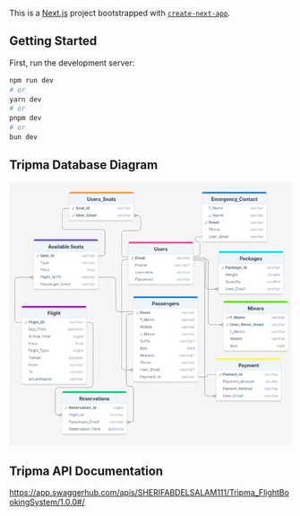This is a [Next.js](https://nextjs.org) project bootstrapped with [`create-next-app`](https://nextjs.org/docs/app/api-reference/cli/create-next-app).

## Getting Started

First, run the development server:

```bash
npm run dev
# or
yarn dev
# or
pnpm dev
# or
bun dev
```

## Tripma Database Diagram

![alt text](./images/ERD.png)

## Tripma API Documentation

https://app.swaggerhub.com/apis/SHERIFABDELSALAM111/Tripma_FlightBookingSystem/1.0.0#/
